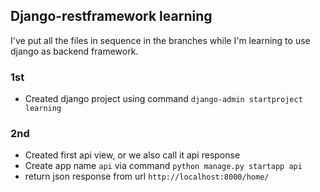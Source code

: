 ## Django-restframework learning

I've put all the files in sequence in the branches while I'm learning to use django as backend framework.

### 1st
- Created django project using command `django-admin startproject learning`

### 2nd
- Created first api view, or we also call it api response
- Create app name `api` via command `python manage.py startapp api`
- return json response from url `http://localhost:8000/home/`